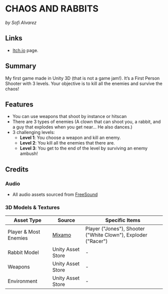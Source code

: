 # CHAOS AND RABBITS  
*by Sofi Alvarez*

## Links
- [Itch.io](https://gensofi24.itch.io/chaos-and-rabbits) page.

## Summary  
My first game made in Unity 3D (that is not a game jam!). It’s a First Person Shooter with 3 levels. Your objective is to kill all the enemies and survive the chaos!

## Features  
- You can use weapons that shoot by instance or hitscan  
- There are 3 types of enemies (A clown that can shoot you, a rabbit, and a guy that explodes when you get near... He also dances.)
- 3 challenging levels:  
  - **Level 1**: You choose a weapon and kill an enemy.  
  - **Level 2**: You kill all the enemies that there are.  
  - **Level 3**: You get to the end of the level by surviving an enemy ambush!  

## Credits  
### Audio  
- All audio assets sourced from [FreeSound](https://freesound.org)  

### 3D Models & Textures  
| Asset Type             | Source                                  | Specific Items                              |  
|------------------------|-----------------------------------------|---------------------------------------------|  
| Player & Most Enemies | [Mixamo](https://www.mixamo.com)        | Player ("Jones"), Shooter ("White Clown"), Exploder ("Racer") |  
| Rabbit Model           | Unity Asset Store                       | -                                           |  
| Weapons                | Unity Asset Store                       | -                                           |  
| Environment            | Unity Asset Store                       | -                                           |  


